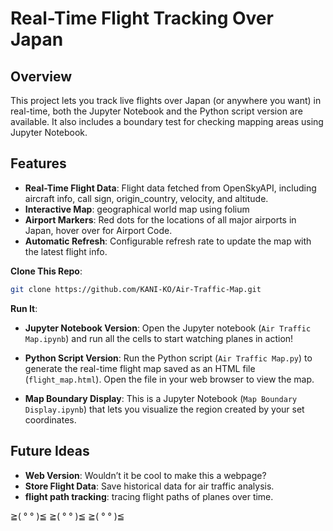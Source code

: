 # Real-Time Flight Tracking Over Japan

## Overview

This project lets you track live flights over Japan (or anywhere you want) in real-time, both the Jupyter Notebook and the Python script version are available. It also includes a boundary test for checking mapping areas using Jupyter Notebook.

## Features

- **Real-Time Flight Data**: Flight data fetched from OpenSkyAPI, including aircraft info, call sign, origin_country, velocity, and altitude.
- **Interactive Map**: geographical world map using folium 
- **Airport Markers**: Red dots for the locations of all major airports in Japan, hover over for Airport Code.
- **Automatic Refresh**: Configurable refresh rate to update the map with the latest flight info.

**Clone This Repo**:

   ```bash
   git clone https://github.com/KANI-KO/Air-Traffic-Map.git
   ```

**Run It**:
   - **Jupyter Notebook Version**: Open the Jupyter notebook (`Air Traffic Map.ipynb`) and run all the cells to start watching planes in action!
   - **Python Script Version**: Run the Python script (`Air Traffic Map.py`) to generate the real-time flight map saved as an HTML file (`flight_map.html`). Open the file in your web browser to view the map.

- **Map Boundary Display**: This is a Jupyter Notebook (`Map Boundary Display.ipynb`) that lets you visualize the region created by your set coordinates.

## Future Ideas

- **Web Version**: Wouldn’t it be cool to make this a webpage?
- **Store Flight Data**: Save historical data for air traffic analysis.
- **flight path tracking**: tracing flight paths of planes over time.

≧( ° ° )≦  ≧( ° ° )≦  ≧( ° ° )≦ 
